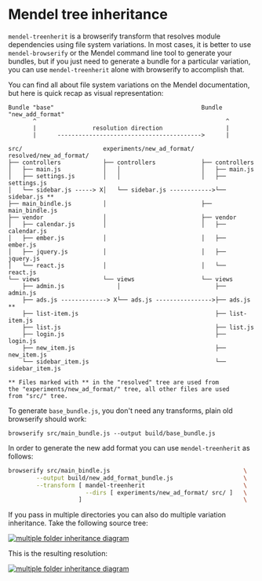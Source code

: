 # Mendel tree inheritance

`mendel-treenherit` is a browserify transform that resolves module dependencies using file system variations. In most cases, it is better to use `mendel-browserify` or the Mendel command line tool to generate your bundles, but if you just need to generate a bundle for a particular variation, you can use `mendel-treenherit` alone with browserify to accomplish that.

You can find all about file system variations on the Mendel documentation, but here is quick recap as visual representation:

```
Bundle "base"                                          Bundle "new_add_format"
       ^                                                      ^
       |                resolution direction                  |
       |      ----------------------------------------->      |

src/                       experiments/new_ad_format/  resolved/new_ad_format/
├── controllers            ├── controllers             ├── controllers
│   ├── main.js            │   │                       │   ├── main.js
│   ├── settings.js        │   │                       │   ├── settings.js
│   └── sidebar.js -----> X│   └── sidebar.js ------------>└── sidebar.js **
├── main_bindle.js         │                           ├── main_bindle.js
├── vendor                 │                           ├── vendor
│   ├── calendar.js        │                           │   ├── calendar.js
│   ├── ember.js           │                           │   ├── ember.js
│   ├── jquery.js          │                           │   ├── jquery.js
│   └── react.js           │                           │   └── react.js
└── views                  └── views                   └── views
    ├── admin.js               │                           ├── admin.js
    ├── ads.js -------------> X└── ads.js ---------------->├── ads.js **
    ├── list-item.js                                       ├── list-item.js
    ├── list.js                                            ├── list.js
    ├── login.js                                           ├── login.js
    ├── new_item.js                                        ├── new_item.js
    └── sidebar_item.js                                    └── sidebar_item.js

** Files marked with ** in the "resolved" tree are used from
the "experiments/new_ad_format/" tree, all other files are used
from "src/" tree.

```

To generate `base_bundle.js`, you don't need any transforms, plain old browserify should work:

    browserify src/main_bundle.js --output build/base_bundle.js

In order to generate the new add format you can use `mendel-treenherit` as follows:

```bash
browserify src/main_bindle.js                                      \
        --output build/new_add_format_bundle.js                    \
        --transform [ mandel-treenherit                            \
                      --dirs [ experiments/new_ad_format/ src/ ]   \
                    ]                                              \
```

If you pass in multiple directories you can also do multiple variation inheritance. Take the following source tree:

[![multiple folder inheritance diagram](https://cdn.rawgit.com/yahoo/mendel/master/docs/Multiple-folder-inheritance-source-tree.svg)](../../docs/Multiple-folder-inheritance-source-tree.svg)

This is the resulting resolution:

[![multiple folder inheritance diagram](https://cdn.rawgit.com/yahoo/mendel/master/docs/Multiple-folder-inheritance-resolution.svg)](../../docs/Multiple-folder-inheritance-resolution.svg)



